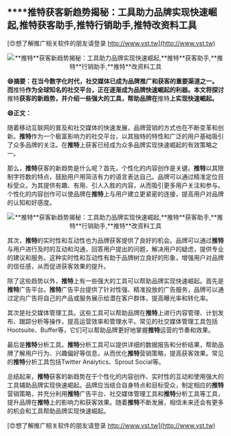 ## ****推特**获客新趋势揭秘：工具助力品牌实现快速崛起,**推特**获客助手,**推特**行销助手,**推特**改资料工具**

[😍想了解推广相关软件的朋友请登录 http://www.vst.tw](http://www.vst.tw)

 <center><img src="https://vst.tw/MP4/tuiguang/png/5.png" alt="**推特**获客新趋势揭秘：工具助力品牌实现快速崛起,**推特**获客助手,**推特**行销助手,**推特**改资料工具"></center>

**😄摘要：在当今数字化时代，社交媒体已成为品牌推广和获客的重要渠道之一。而**推特**作为全球知名的社交平台，正在逐渐成为品牌快速崛起的利器。本文将探讨**推特**获客的新趋势，并介绍一些强大的工具，帮助品牌在**推特**上实现快速崛起。**

**😄正文：**

随着移动互联网的普及和社交媒体的快速发展，品牌营销的方式也在不断变革和创新。**推特**作为一个极富影响力的社交平台，以其独特的特性和广泛的用户基础吸引了众多品牌的关注。在**推特**上获客已经成为众多品牌实现快速崛起的有效策略之一。

那么，**推特**获客的新趋势是什么呢？首先，个性化的内容创作是关键。**推特**以其限制字符数的特点，鼓励用户用简洁有力的语言表达自己。品牌可以通过精准定位目标受众，为其提供有趣、有用、引人入胜的内容，从而吸引更多用户关注和参与。个性化的内容创作可以使品牌在**推特**上与用户建立更紧密的连接，提高用户对品牌的认知和好感度。

 <center><img src="https://vst.tw/MP4/tuiguang/png/7.png" alt="**推特**获客新趋势揭秘：工具助力品牌实现快速崛起,**推特**获客助手,**推特**行销助手,**推特**改资料工具"></center>

其次，**推特**的实时性和互动性也为品牌获客提供了良好的机会。品牌可以通过**推特**与用户进行及时的互动和沟通，回答用户提出的问题，解决用户的疑虑，提供专业的建议和服务。这种实时性和互动性有助于品牌树立良好的形象，增强用户对品牌的信任感，从而促进获客效果的提升。

除了这些趋势以外，**推特**上有一些强大的工具可以帮助品牌实现快速崛起。首先是**推特**广告平台。**推特**广告平台提供了针对性强、精准投放的广告服务，品牌可以通过定向广告将自己的产品或服务展示给潜在客户群体，提高曝光率和转化率。

其次是社交媒体管理工具。这些工具可以帮助品牌在**推特**上进行内容管理、计划发布、跟踪分析等操作，提高运营效率和管理水平。常见的社交媒体管理工具包括Hootsuite、Buffer等，它们可以帮助品牌更好地掌握**推特**运营的节奏和效果。

最后是**推特**分析工具。**推特**分析工具可以提供详细的数据报告和分析结果，帮助品牌了解用户行为、兴趣偏好等信息，从而优化**推特**营销策略，提高获客效果。常见的**推特**分析工具包括Twitter Analytics、Sprout Social等。

总结起来，**推特**获客的新趋势在于个性化的内容创作、实时性的互动和使用强大的工具辅助品牌实现快速崛起。品牌应当结合自身特点和目标受众，制定相应的**推特**营销策略，并充分利用**推特**广告平台、社交媒体管理工具和**推特**分析工具等工具，提升品牌在**推特**上的影响力和获客效果。随着**推特**不断发展，相信未来还会有更多的机会和工具帮助品牌实现快速崛起。

[😍想了解推广相关软件的朋友请登录 http://www.vst.tw](http://www.vst.tw)




